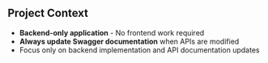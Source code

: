 ## Project Context
- **Backend-only application** - No frontend work required
- **Always update Swagger documentation** when APIs are modified
- Focus only on backend implementation and API documentation updates
